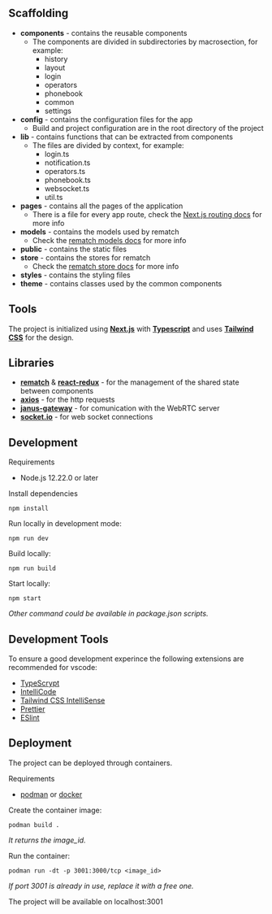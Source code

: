 ## Scaffolding

- **components** - contains the reusable components
  - The components are divided in subdirectories by macrosection, for example:
    - history
    - layout
    - login
    - operators
    - phonebook
    - common
    - settings
- **config** - contains the configuration files for the app
  - Build and project configuration are in the root directory of the project
- **lib** - contains functions that can be extracted from components
  - The files are divided by context, for example:
    - login.ts
    - notification.ts
    - operators.ts
    - phonebook.ts
    - websocket.ts
    - util.ts
- **pages** - contains all the pages of the application
  - There is a file for every app route, check the [Next.js routing docs](https://nextjs.org/docs/routing/introduction) for more info
- **models** - contains the models used by rematch
  - Check the [rematch models docs](https://rematchjs.org/docs/api-reference/models) for more info
- **public** - contains the static files
- **store** - contains the stores for rematch
  - Check the [rematch store docs](https://rematchjs.org/docs/api-reference/store) for more info
- **styles** - contains the styling files
- **theme** - contains classes used by the common components

## Tools

The project is initialized using [**Next.js**](https://nextjs.org/) with [**Typescript**](https://www.typescriptlang.org/) and uses [**Tailwind CSS**](https://tailwindcss.com/) for the design.

## Libraries

- [**rematch**](https://rematchjs.org/) & [**react-redux**](https://react-redux.js.org/) - for the management of the shared state between components
- [**axios**](https://axios-http.com/docs/intro) - for the http requests
- [**janus-gateway**](https://janus.conf.meetecho.com/docs/JS.html) - for comunication with the WebRTC server
- [**socket.io**](https://socket.io/) - for web socket connections

## Development
Requirements
- Node.js 12.22.0 or later

Install dependencies
```
npm install
```

Run locally in development mode:
```
npm run dev
```

Build locally:
```
npm run build
```

Start locally:
```
npm start
```

_Other command could be available in package.json scripts._

## Development Tools

To ensure a good development experince the following extensions are recommended for vscode:

- [TypeScrypt](https://code.visualstudio.com/docs/languages/typescript)
- [IntelliCode](https://marketplace.visualstudio.com/items?itemName=VisualStudioExptTeam.vscodeintellicode)
- [Tailwind CSS IntelliSense](https://marketplace.visualstudio.com/items?itemName=bradlc.vscode-tailwindcss)
- [Prettier](https://marketplace.visualstudio.com/items?itemName=esbenp.prettier-vscode)
- [ESlint](https://marketplace.visualstudio.com/items?itemName=dbaeumer.vscode-eslint)

## Deployment

The project can be deployed through containers.

Requirements

- [podman](https://podman.io/) or [docker](https://docs.docker.com/)

Create the container image:

```
podman build .
```
_It returns the image_id._

Run the container:

```
podman run -dt -p 3001:3000/tcp <image_id>
```
_If port 3001 is already in use, replace it with a free one._

The project will be available on localhost:3001